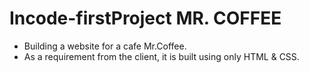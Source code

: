# Incode-firstProject MR. COFFEE
- Building a website for a cafe Mr.Coffee.
- As a requirement from the client, it is built using only HTML & CSS.
